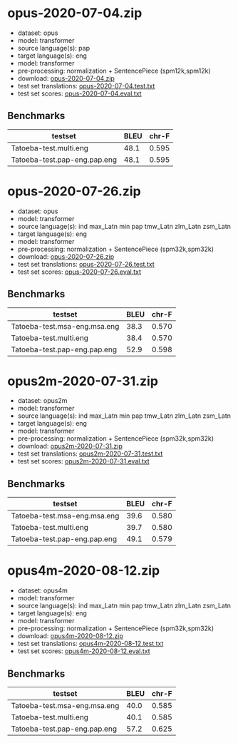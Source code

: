 # opus-2020-07-04.zip

* dataset: opus
* model: transformer
* source language(s): pap
* target language(s): eng
* model: transformer
* pre-processing: normalization + SentencePiece (spm12k,spm12k)
* download: [opus-2020-07-04.zip](https://object.pouta.csc.fi/Tatoeba-MT-models/cpp-eng/opus-2020-07-04.zip)
* test set translations: [opus-2020-07-04.test.txt](https://object.pouta.csc.fi/Tatoeba-MT-models/cpp-eng/opus-2020-07-04.test.txt)
* test set scores: [opus-2020-07-04.eval.txt](https://object.pouta.csc.fi/Tatoeba-MT-models/cpp-eng/opus-2020-07-04.eval.txt)

## Benchmarks

| testset               | BLEU  | chr-F |
|-----------------------|-------|-------|
| Tatoeba-test.multi.eng 	| 48.1 	| 0.595 |
| Tatoeba-test.pap-eng.pap.eng 	| 48.1 	| 0.595 |

# opus-2020-07-26.zip

* dataset: opus
* model: transformer
* source language(s): ind max_Latn min pap tmw_Latn zlm_Latn zsm_Latn
* target language(s): eng
* model: transformer
* pre-processing: normalization + SentencePiece (spm32k,spm32k)
* download: [opus-2020-07-26.zip](https://object.pouta.csc.fi/Tatoeba-MT-models/cpp-eng/opus-2020-07-26.zip)
* test set translations: [opus-2020-07-26.test.txt](https://object.pouta.csc.fi/Tatoeba-MT-models/cpp-eng/opus-2020-07-26.test.txt)
* test set scores: [opus-2020-07-26.eval.txt](https://object.pouta.csc.fi/Tatoeba-MT-models/cpp-eng/opus-2020-07-26.eval.txt)

## Benchmarks

| testset               | BLEU  | chr-F |
|-----------------------|-------|-------|
| Tatoeba-test.msa-eng.msa.eng 	| 38.3 	| 0.570 |
| Tatoeba-test.multi.eng 	| 38.4 	| 0.570 |
| Tatoeba-test.pap-eng.pap.eng 	| 52.9 	| 0.598 |

# opus2m-2020-07-31.zip

* dataset: opus2m
* model: transformer
* source language(s): ind max_Latn min pap tmw_Latn zlm_Latn zsm_Latn
* target language(s): eng
* model: transformer
* pre-processing: normalization + SentencePiece (spm32k,spm32k)
* download: [opus2m-2020-07-31.zip](https://object.pouta.csc.fi/Tatoeba-MT-models/cpp-eng/opus2m-2020-07-31.zip)
* test set translations: [opus2m-2020-07-31.test.txt](https://object.pouta.csc.fi/Tatoeba-MT-models/cpp-eng/opus2m-2020-07-31.test.txt)
* test set scores: [opus2m-2020-07-31.eval.txt](https://object.pouta.csc.fi/Tatoeba-MT-models/cpp-eng/opus2m-2020-07-31.eval.txt)

## Benchmarks

| testset               | BLEU  | chr-F |
|-----------------------|-------|-------|
| Tatoeba-test.msa-eng.msa.eng 	| 39.6 	| 0.580 |
| Tatoeba-test.multi.eng 	| 39.7 	| 0.580 |
| Tatoeba-test.pap-eng.pap.eng 	| 49.1 	| 0.579 |

# opus4m-2020-08-12.zip

* dataset: opus4m
* model: transformer
* source language(s): ind max_Latn min pap tmw_Latn zlm_Latn zsm_Latn
* target language(s): eng
* model: transformer
* pre-processing: normalization + SentencePiece (spm32k,spm32k)
* download: [opus4m-2020-08-12.zip](https://object.pouta.csc.fi/Tatoeba-MT-models/cpp-eng/opus4m-2020-08-12.zip)
* test set translations: [opus4m-2020-08-12.test.txt](https://object.pouta.csc.fi/Tatoeba-MT-models/cpp-eng/opus4m-2020-08-12.test.txt)
* test set scores: [opus4m-2020-08-12.eval.txt](https://object.pouta.csc.fi/Tatoeba-MT-models/cpp-eng/opus4m-2020-08-12.eval.txt)

## Benchmarks

| testset               | BLEU  | chr-F |
|-----------------------|-------|-------|
| Tatoeba-test.msa-eng.msa.eng 	| 40.0 	| 0.585 |
| Tatoeba-test.multi.eng 	| 40.1 	| 0.585 |
| Tatoeba-test.pap-eng.pap.eng 	| 57.2 	| 0.625 |


